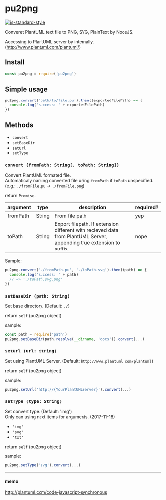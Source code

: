 pu2png
=========

[![js-standard-style](https://img.shields.io/badge/code%20style-standard-brightgreen.svg)](http://standardjs.com)


Converet PlantUML text file to PNG, SVG, PlainText by NodeJS.  

Accessing to PlantUML server by internally.  
(http://www.plantuml.com/plantuml/)

## Install

```js
const pu2png = require('pu2png')
```

## Simple usage

```js
pu2png.convert('path/to/file.pu').then((exportedFilePath) => {
  console.log('success: ' + exportedFilePath)
})
```

## Methods

- `convert`
- `setBaseDir`
- `setUrl`
- `setType`

### `convert (fromPath: String[, toPath: String])`

Convert PlantUML formated file.  
Automaticaly naming converted file using `fromPath` if `toPath` unspecified.  
(e.g.: `./fromFile.pu` -> `./fromFile.png`)  

return `Promise`.

| argument |  type  |                                                     description                                                      | required? |
| -------- | ------ | -------------------------------------------------------------------------------------------------------------------- | --------- |
| fromPath | String | From file path                                                                                                       | yep       |
| toPath   | String | Export filepath. If extension different with recieved data from PlantUML Server, appending true extension to suffix. | nope      |

Sample:

```js
pu2png.convert('./fromPath.pu', './toPath.svg').then((path) => {
  console.log('success: ' + path)
  // => './toPath.svg.png'
})
```

### `setBaseDir (path: String)`

Set base directory. (Default: `./`)

return `self` (pu2png object)

sample:

```js
const path = require('path')
pu2png.setBaseDir(path.resolve(__dirname, 'docs')).convert(...)
```

### `setUrl (url: String)`

Set using PlantUML Server. (Default: `http://www.plantuml.com/plantuml`)  

return `self` (pu2png object)

sample:

```js
pu2png.setUrl('http://{YourPlantUMLServer}').convert(...)
```

### `setType (type: String)`

Set convert type. (Default: 'img')  
Only can using next items for arguments. (2017-11-18)

- `'img'`
- `'svg'`
- `'txt'`

return `self` (pu2png object)

sample: 

```js
pu2png.setType('svg').convert(...)
```

---

#### memo

http://plantuml.com/code-javascript-synchronous